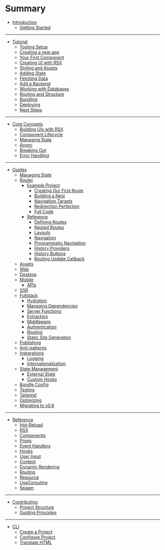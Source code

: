 # Summary

- [Introduction](index.md)
  - [Getting Started](getting_started/index.md)
---

- [Tutorial](guide/index.md)
  - [Tooling Setup](guide/tooling.md)
  - [Creating a new app](guide/new_app.md)
  - [Your First Component](guide/component.md)
  - [Creating UI with RSX](guide/rsx.md)
  - [Styling and Assets](guide/assets.md)
  - [Adding State](guide/state.md)
  - [Fetching Data](guide/data_fetching.md)
  - [Add a Backend](guide/backend.md)
  - [Working with Databases](guide/databases.md)
  - [Routing and Structure](guide/routing.md)
  - [Bundling](guide/bundle.md)
  - [Deploying](guide/deploy.md)
  - [Next Steps](guide/next_steps.md)

---

- [Core Concepts](essentials/index.md)
  - [Building UIs with RSX](essentials/rsx/index.md)
  - [Component Lifecycle](essentials/lifecycle/index.md)
  - [Managing State](essentials/state/index.md)
  - [Async](essentials/async/index.md)
  - [Breaking Out](essentials/breaking/index.md)
  - [Error Handling](essentials/error_handling/index.md)

---

- [Guides](guides/index.md)
  - [Managing State](guides/managing_state.md)
  - [Router](router/index.md)
    - [Example Project](router/example/index.md)
      - [Creating Our First Route](router/example/first-route.md)
      - [Building a Nest](router/example/building-a-nest.md)
      - [Navigation Targets](router/example/navigation-targets.md)
      - [Redirection Perfection](router/example/redirection-perfection.md)
      - [Full Code](router/example/full-code.md)
    - [Reference](router/reference/index.md)
      - [Defining Routes](router/reference/routes/index.md)
      - [Nested Routes](router/reference/routes/nested.md)
      - [Layouts](router/reference/layouts.md)
      - [Navigation](router/reference/navigation/index.md)
      - [Programmatic Navigation](router/reference/navigation/programmatic.md)
      - [History Providers](router/reference/history-providers.md)
      - [History Buttons](router/reference/history-buttons.md)
      - [Routing Update Callback](router/reference/routing-update-callback.md)
  - [Assets](guides/assets.md)
  - [Web](guides/web/index.md)
  - [Desktop](guides/desktop/index.md)
  - [Mobile](guides/mobile/index.md)
    - [APIs](guides/mobile/apis.md)
  - [SSR](guides/ssr.md)
  - [Fullstack](guides/fullstack/index.md)
    - [Hydration](guides/fullstack/hydration.md)
    - [Managing Dependencies](guides/fullstack/managing_dependencies.md)
  	- [Server Functions](guides/fullstack/server_functions.md)
  	- [Extractors](guides/fullstack/extractors.md)
  	- [Middleware](guides/fullstack/middleware.md)
  	- [Authentication](guides/fullstack/authentication.md)
  	- [Routing](guides/fullstack/routing.md)
    - [Static Site Generation](guides/fullstack/static_site_generation.md)
  - [Publishing](cookbook/publishing.md)
  - [Anti-patterns](cookbook/antipatterns.md)
  - [Integrations](cookbook/integrations/index.md)
    - [Logging](cookbook/integrations/logging.md)
    - [Internationalization](cookbook/integrations/internationalization.md)
  - [State Management](cookbook/state/index.md)
    - [External State](cookbook/state/external/index.md)
    - [Custom Hooks](cookbook/state/custom_hooks/index.md)
  - [Bundle Config](cookbook/bundling.md)
  - [Testing](cookbook/testing.md)
  - [Tailwind](cookbook/tailwind.md)
  - [Optimizing](cookbook/optimizing.md)
  - [Migrating to v0.6](migration/index.md)

---
- [Reference](reference/index.md)
  - [Hot-Reload](reference/hotreload.md)
  - [RSX](reference/rsx.md)
  - [Components](reference/components.md)
  - [Props](reference/component_props.md)
  - [Event Handlers](reference/event_handlers.md)
  - [Hooks](reference/hooks.md)
  - [User Input](reference/user_input.md)
  - [Context](reference/context.md)
  - [Dynamic Rendering](reference/dynamic_rendering.md)
  - [Routing](reference/router.md)
  - [Resource](reference/use_resource.md)
  - [UseCoroutine](reference/use_coroutine.md)
  - [Spawn](reference/spawn.md)

---
- [Contributing](contributing/index.md)
  - [Project Structure](contributing/project_structure.md)
  - [Guiding Principles](contributing/guiding_principles.md)

---
- [CLI](CLI/index.md)
	- [Create a Project](CLI/creating.md)
	- [Configure Project](CLI/configure.md)
  - [Translate HTML](CLI/translate.md)

<!-- - [Static Generation](router/reference/static-generation.md) -->
<!-- - [CLI in Depth](router/reference/cli-in-depth.md)
	- [SDK](router/reference/sdk.md)
	- [Fullstack and the server](router/reference/fullstack-and-the-server.md) -->

<!-- - [Walkthrough of Internals](contributing/walkthrough_readme.md) -->
<!-- Empty file. TODO: Uncomment when the file is finished. - [Governance](contributing/governance.md) -->

<!--
  - [Liveview](reference/liveview.md)
  - [Choosing A Web Renderer](reference/choosing_a_web_renderer.md) -->


<!-- # Overview / what these guides are for -->

<!-- [Important Hooks - Overview]()
[Router and managing “pages”]()
[The “Document” abstraction]()
[Understanding Hot-Reloading]()
[CLI in Depth]()
[SDK]()
[Fullstack/The server]()
[WASM]()
[Desktop]()
[Mobile]()
[SDK]()
[Hosting Options]()
[Reactivity in way too much depth]()
[rsx! in way too much depth?]()
[Building Libraries for Dioxus]()
[Custom Renderer]()
[Crates and Compatibility]()
[Accessibility]() -->


<!-- - [Reference](reference/index.md)

  - [Managing State](reference/managing_state.md)
  - [Component Lifecycle](reference/component_lifecycle.md) -->
